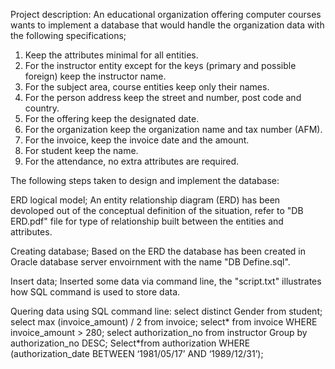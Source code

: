 Project description:
An educational organization offering computer courses wants to implement a database that would handle the organization data with the following specifications;
1.	Keep the attributes minimal for all entities. 
2.	For the instructor entity except for the keys (primary and possible foreign) keep the instructor name.
3.	For the subject area, course entities keep only their names.
4.	For the person address keep the street and number, post code and country.
5.	For the offering keep the designated date.
6.	For the organization keep the organization name and tax number (AFM).
7.	For the invoice, keep the invoice date and the amount.
8.	For student keep the name.
9.	For the attendance, no extra attributes are required.


The following steps taken to design and implement the database:

ERD logical model;
An entity relationship diagram (ERD) has been devoloped out of the conceptual definition of the situation, refer to "DB ERD.pdf" file
for type of relationship built between the entities and attributes.

Creating database;
Based on the ERD the database has been created in Oracle database server envoirnment with the name "DB Define.sql".

Insert data;
Inserted some data via command line, the "script.txt" illustrates how SQL command is used to store data.

Quering data using SQL command line:
select distinct Gender from student;
select max (invoice_amount) / 2 from invoice; 
select* from invoice WHERE invoice_amount > 280;
select authorization_no from instructor Group by authorization_no DESC;
Select*from authorization WHERE (authorization_date BETWEEN ‘1981/05/17’ AND ‘1989/12/31’); 
